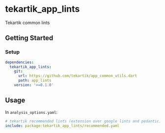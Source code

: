 # tekartik_app_lints

Tekartik common lints

## Getting Started

### Setup

```yaml
dependencies:
  tekartik_app_lints:
    git:
      url: https://github.com/tekartik/app_common_utils.dart
      path: app_lints
    version: '>=0.1.0'
```

## Usage

In `analysis_options.yaml`:

```yaml
# tekartik recommended lints (extension over google lints and pedantic)
include: package:tekartik_app_lints/recommended.yaml
```
